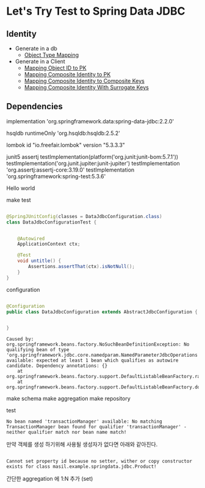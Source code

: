 # Let's Try Test to Spring Data JDBC 


## Identity

- Generate in a db
    - [Object Type Mapping](src/test/java/masil/example/springdata/jdbc/identity/MappingObjectTypeTest.java)
- Generate in a Client
    - [Mapping Object ID to PK](src/test/java/masil/example/springdata/jdbc/identity/MappingIDToPkTest.java)
    - [Mapping Composite Identity to PK](src/test/java/masil/example/springdata/jdbc/identity/MappingCompositeIDToPKTest.java)
    - [Mapping Composite Identity to Composite Keys]()
    - [Mapping Composite Identity With Surrogate Keys]()



## Dependencies 
implementation 'org.springframework.data:spring-data-jdbc:2.2.0'

hsqldb
runtimeOnly 'org.hsqldb:hsqldb:2.5.2'

lombok
id "io.freefair.lombok" version "5.3.3.3"


junit5
assertj
testImplementation(platform('org.junit:junit-bom:5.7.1'))
testImplementation('org.junit.jupiter:junit-jupiter')
testImplementation 'org.assertj:assertj-core:3.19.0'
testImplementation 'org.springframework:spring-test:5.3.6'

Hello world 

make test
```java

@SpringJUnitConfig(classes = DataJdbcConfiguration.class)
class DataJdbcConfigurationTest {


    @Autowired
    ApplicationContext ctx;

    @Test
    void untitle() {
        Assertions.assertThat(ctx).isNotNull();
    }
}
```

configuration 

```java

@Configuration
public class DataJdbcConfiguration extends AbstractJdbcConfiguration {


}

```

```log
Caused by: org.springframework.beans.factory.NoSuchBeanDefinitionException: No qualifying bean of type 'org.springframework.jdbc.core.namedparam.NamedParameterJdbcOperations' available: expected at least 1 bean which qualifies as autowire candidate. Dependency annotations: {}
	at org.springframework.beans.factory.support.DefaultListableBeanFactory.raiseNoMatchingBeanFound(DefaultListableBeanFactory.java:1790)
	at org.springframework.beans.factory.support.DefaultListableBeanFactory.doResolveDependency(DefaultListableBeanFactory.java:1346) 
 ```

make schema 
make aggregation
make repository

test 

```composer log
No bean named 'transactionManager' available: No matching TransactionManager bean found for qualifier 'transactionManager' - neither qualifier match nor bean name match!
```


만약 객체를 생성 하기위해 사용될 생성자가 없다면 아래와 같아진다. 
```composer log

Cannot set property id because no setter, wither or copy constructor exists for class masil.example.springdata.jdbc.Product!
```

간단한 aggregation 에 1:N 추가 (set)
